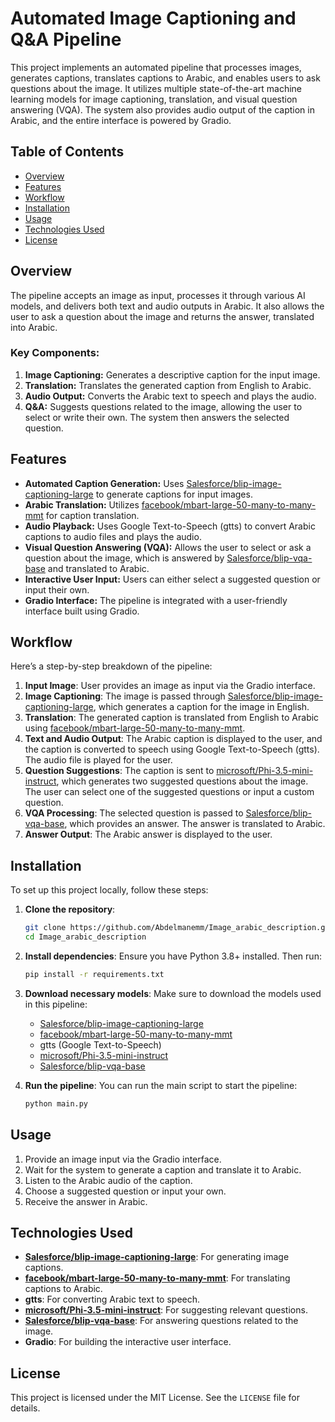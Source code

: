# Automated Image Captioning and Q&A Pipeline

This project implements an automated pipeline that processes images, generates captions, translates captions to Arabic, and enables users to ask questions about the image. It utilizes multiple state-of-the-art machine learning models for image captioning, translation, and visual question answering (VQA). The system also provides audio output of the caption in Arabic, and the entire interface is powered by Gradio.

## Table of Contents
- [Overview](#overview)
- [Features](#features)
- [Workflow](#workflow)
- [Installation](#installation)
- [Usage](#usage)
- [Technologies Used](#technologies-used)
- [License](#license)

## Overview

The pipeline accepts an image as input, processes it through various AI models, and delivers both text and audio outputs in Arabic. It also allows the user to ask a question about the image and returns the answer, translated into Arabic.

### Key Components:
1. **Image Captioning:** Generates a descriptive caption for the input image.
2. **Translation:** Translates the generated caption from English to Arabic.
3. **Audio Output:** Converts the Arabic text to speech and plays the audio.
4. **Q&A:** Suggests questions related to the image, allowing the user to select or write their own. The system then answers the selected question.

## Features

- **Automated Caption Generation:** Uses [Salesforce/blip-image-captioning-large](#https://huggingface.co/Salesforce/blip-image-captioning-large) to generate captions for input images.
- **Arabic Translation:** Utilizes [facebook/mbart-large-50-many-to-many-mmt](#https://huggingface.co/facebook/mbart-large-50-many-to-many-mmt) for caption translation.
- **Audio Playback:** Uses Google Text-to-Speech (gtts) to convert Arabic captions to audio files and plays the audio.
- **Visual Question Answering (VQA):** Allows the user to select or ask a question about the image, which is answered by [Salesforce/blip-vqa-base](#https://huggingface.co/Salesforce/blip-vqa-base) and translated to Arabic.
- **Interactive User Input:** Users can either select a suggested question or input their own.
- **Gradio Interface:** The pipeline is integrated with a user-friendly interface built using Gradio.

## Workflow

Here’s a step-by-step breakdown of the pipeline:

1. **Input Image**: User provides an image as input via the Gradio interface.
2. **Image Captioning**: The image is passed through [Salesforce/blip-image-captioning-large](#https://huggingface.co/Salesforce/blip-image-captioning-large), which generates a caption for the image in English.
3. **Translation**: The generated caption is translated from English to Arabic using [facebook/mbart-large-50-many-to-many-mmt](#https://huggingface.co/facebook/mbart-large-50-many-to-many-mmt).
4. **Text and Audio Output**: The Arabic caption is displayed to the user, and the caption is converted to speech using Google Text-to-Speech (gtts). The audio file is played for the user.
5. **Question Suggestions**: The caption is sent to [microsoft/Phi-3.5-mini-instruct](#https://huggingface.co/microsoft/Phi-3.5-mini-instruct), which generates two suggested questions about the image. The user can select one of the suggested questions or input a custom question.
6. **VQA Processing**: The selected question is passed to [Salesforce/blip-vqa-base](#https://huggingface.co/Salesforce/blip-vqa-base), which provides an answer. The answer is translated to Arabic.
7. **Answer Output**: The Arabic answer is displayed to the user.

## Installation

To set up this project locally, follow these steps:

1. **Clone the repository**:
    ```bash
    git clone https://github.com/Abdelmanemm/Image_arabic_description.git
    cd Image_arabic_description
    ```

2. **Install dependencies**:
    Ensure you have Python 3.8+ installed. Then run:
    ```bash
    pip install -r requirements.txt
    ```

3. **Download necessary models**:
    Make sure to download the models used in this pipeline:
    - [Salesforce/blip-image-captioning-large](#https://huggingface.co/Salesforce/blip-image-captioning-large)
    - [facebook/mbart-large-50-many-to-many-mmt](#https://huggingface.co/facebook/mbart-large-50-many-to-many-mmt)
    - gtts (Google Text-to-Speech)
    - [microsoft/Phi-3.5-mini-instruct](#https://huggingface.co/microsoft/Phi-3.5-mini-instruct)
    - [Salesforce/blip-vqa-base](#https://huggingface.co/Salesforce/blip-vqa-base)

4. **Run the pipeline**:
    You can run the main script to start the pipeline:
    ```bash
    python main.py
    ```

## Usage

1. Provide an image input via the Gradio interface.
2. Wait for the system to generate a caption and translate it to Arabic.
3. Listen to the Arabic audio of the caption.
4. Choose a suggested question or input your own.
5. Receive the answer in Arabic.

## Technologies Used

- **[Salesforce/blip-image-captioning-large](#https://huggingface.co/Salesforce/blip-image-captioning-large)**: For generating image captions.
- **[facebook/mbart-large-50-many-to-many-mmt](#https://huggingface.co/facebook/mbart-large-50-many-to-many-mmt)**: For translating captions to Arabic.
- **gtts**: For converting Arabic text to speech.
- **[microsoft/Phi-3.5-mini-instruct](#https://huggingface.co/microsoft/Phi-3.5-mini-instruct)**: For suggesting relevant questions.
- **[Salesforce/blip-vqa-base](#https://huggingface.co/Salesforce/blip-vqa-base)**: For answering questions related to the image.
- **Gradio**: For building the interactive user interface.

## License

This project is licensed under the MIT License. See the `LICENSE` file for details.
